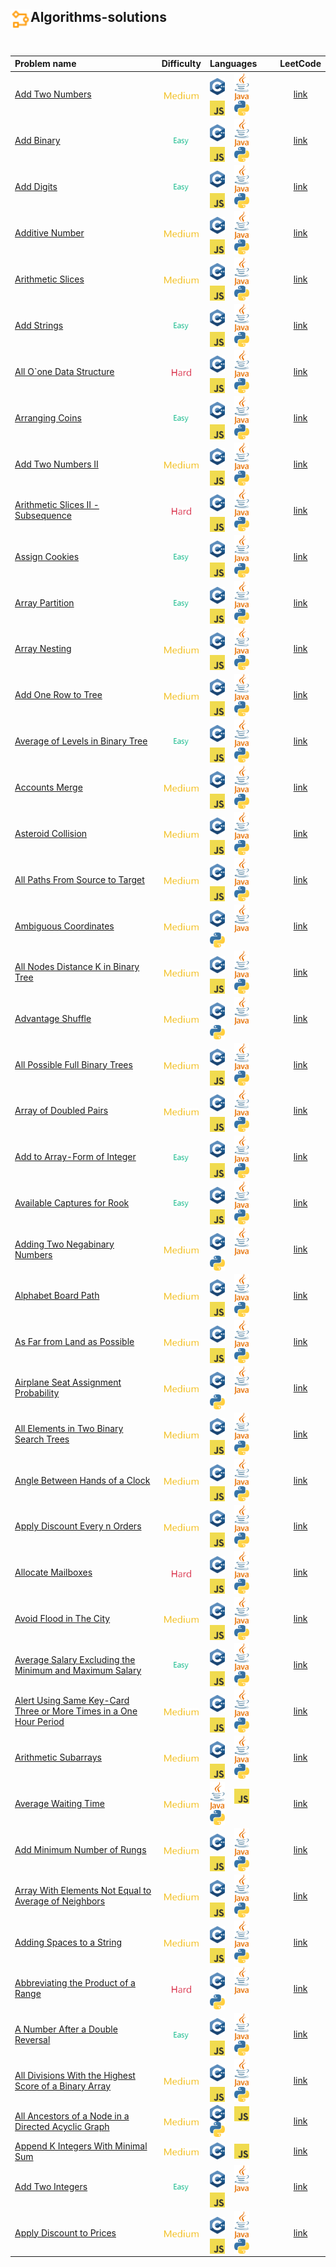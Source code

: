 ## <div align="left"><img src="https://github.com/AnasImloul/Leetcode-Solutions/blob/main/icons/algo.svg" width="32px" align="left"/>Algorithms-solutions</div>
<br>

| Problem name | Difficulty | Languages | LeetCode |
|:-------------|:----------:|:----------|:--------:|
|[Add Two Numbers](./Add%20Two%20Numbers)|<img src="https://github.com/AnasImloul/Leetcode-Solutions/blob/main/icons/medium.svg" height="12px" align="center"/>|<a href="./Add%20Two%20Numbers/Add%20Two%20Numbers.cpp"><img src="https://github.com/AnasImloul/Leetcode-Solutions/blob/main/icons/c%2B%2B.svg" width="24px" align="center"/></a>&nbsp;&nbsp;&nbsp;&nbsp;<a href="./Add%20Two%20Numbers/Add%20Two%20Numbers.java"><img src="https://github.com/AnasImloul/Leetcode-Solutions/blob/main/icons/java.svg" width="24px" align="center"/></a>&nbsp;&nbsp;&nbsp;&nbsp;<a href="./Add%20Two%20Numbers/Add%20Two%20Numbers.js"><img src="https://github.com/AnasImloul/Leetcode-Solutions/blob/main/icons/javascript.svg" width="24px" align="center"/></a>&nbsp;&nbsp;&nbsp;&nbsp;<a href="./Add%20Two%20Numbers/Add%20Two%20Numbers.py"><img src="https://github.com/AnasImloul/Leetcode-Solutions/blob/main/icons/python.svg" width="24px" align="center"/></a>|[link](https://www.leetcode.com/problems/add-two-numbers)|
|[Add Binary](./Add%20Binary)|<img src="https://github.com/AnasImloul/Leetcode-Solutions/blob/main/icons/easy.svg" height="12px" align="center"/>|<a href="./Add%20Binary/Add%20Binary.cpp"><img src="https://github.com/AnasImloul/Leetcode-Solutions/blob/main/icons/c%2B%2B.svg" width="24px" align="center"/></a>&nbsp;&nbsp;&nbsp;&nbsp;<a href="./Add%20Binary/Add%20Binary.java"><img src="https://github.com/AnasImloul/Leetcode-Solutions/blob/main/icons/java.svg" width="24px" align="center"/></a>&nbsp;&nbsp;&nbsp;&nbsp;<a href="./Add%20Binary/Add%20Binary.js"><img src="https://github.com/AnasImloul/Leetcode-Solutions/blob/main/icons/javascript.svg" width="24px" align="center"/></a>&nbsp;&nbsp;&nbsp;&nbsp;<a href="./Add%20Binary/Add%20Binary.py"><img src="https://github.com/AnasImloul/Leetcode-Solutions/blob/main/icons/python.svg" width="24px" align="center"/></a>|[link](https://www.leetcode.com/problems/add-binary)|
|[Add Digits](./Add%20Digits)|<img src="https://github.com/AnasImloul/Leetcode-Solutions/blob/main/icons/easy.svg" height="12px" align="center"/>|<a href="./Add%20Digits/Add%20Digits.cpp"><img src="https://github.com/AnasImloul/Leetcode-Solutions/blob/main/icons/c%2B%2B.svg" width="24px" align="center"/></a>&nbsp;&nbsp;&nbsp;&nbsp;<a href="./Add%20Digits/Add%20Digits.java"><img src="https://github.com/AnasImloul/Leetcode-Solutions/blob/main/icons/java.svg" width="24px" align="center"/></a>&nbsp;&nbsp;&nbsp;&nbsp;<a href="./Add%20Digits/Add%20Digits.js"><img src="https://github.com/AnasImloul/Leetcode-Solutions/blob/main/icons/javascript.svg" width="24px" align="center"/></a>&nbsp;&nbsp;&nbsp;&nbsp;<a href="./Add%20Digits/Add%20Digits.py"><img src="https://github.com/AnasImloul/Leetcode-Solutions/blob/main/icons/python.svg" width="24px" align="center"/></a>|[link](https://www.leetcode.com/problems/add-digits)|
|[Additive Number](./Additive%20Number)|<img src="https://github.com/AnasImloul/Leetcode-Solutions/blob/main/icons/medium.svg" height="12px" align="center"/>|<a href="./Additive%20Number/Additive%20Number.cpp"><img src="https://github.com/AnasImloul/Leetcode-Solutions/blob/main/icons/c%2B%2B.svg" width="24px" align="center"/></a>&nbsp;&nbsp;&nbsp;&nbsp;<a href="./Additive%20Number/Additive%20Number.java"><img src="https://github.com/AnasImloul/Leetcode-Solutions/blob/main/icons/java.svg" width="24px" align="center"/></a>&nbsp;&nbsp;&nbsp;&nbsp;<a href="./Additive%20Number/Additive%20Number.js"><img src="https://github.com/AnasImloul/Leetcode-Solutions/blob/main/icons/javascript.svg" width="24px" align="center"/></a>&nbsp;&nbsp;&nbsp;&nbsp;<a href="./Additive%20Number/Additive%20Number.py"><img src="https://github.com/AnasImloul/Leetcode-Solutions/blob/main/icons/python.svg" width="24px" align="center"/></a>|[link](https://www.leetcode.com/problems/additive-number)|
|[Arithmetic Slices](./Arithmetic%20Slices)|<img src="https://github.com/AnasImloul/Leetcode-Solutions/blob/main/icons/medium.svg" height="12px" align="center"/>|<a href="./Arithmetic%20Slices/Arithmetic%20Slices.cpp"><img src="https://github.com/AnasImloul/Leetcode-Solutions/blob/main/icons/c%2B%2B.svg" width="24px" align="center"/></a>&nbsp;&nbsp;&nbsp;&nbsp;<a href="./Arithmetic%20Slices/Arithmetic%20Slices.java"><img src="https://github.com/AnasImloul/Leetcode-Solutions/blob/main/icons/java.svg" width="24px" align="center"/></a>&nbsp;&nbsp;&nbsp;&nbsp;<a href="./Arithmetic%20Slices/Arithmetic%20Slices.js"><img src="https://github.com/AnasImloul/Leetcode-Solutions/blob/main/icons/javascript.svg" width="24px" align="center"/></a>&nbsp;&nbsp;&nbsp;&nbsp;<a href="./Arithmetic%20Slices/Arithmetic%20Slices.py"><img src="https://github.com/AnasImloul/Leetcode-Solutions/blob/main/icons/python.svg" width="24px" align="center"/></a>|[link](https://www.leetcode.com/problems/arithmetic-slices)|
|[Add Strings](./Add%20Strings)|<img src="https://github.com/AnasImloul/Leetcode-Solutions/blob/main/icons/easy.svg" height="12px" align="center"/>|<a href="./Add%20Strings/Add%20Strings.cpp"><img src="https://github.com/AnasImloul/Leetcode-Solutions/blob/main/icons/c%2B%2B.svg" width="24px" align="center"/></a>&nbsp;&nbsp;&nbsp;&nbsp;<a href="./Add%20Strings/Add%20Strings.java"><img src="https://github.com/AnasImloul/Leetcode-Solutions/blob/main/icons/java.svg" width="24px" align="center"/></a>&nbsp;&nbsp;&nbsp;&nbsp;<a href="./Add%20Strings/Add%20Strings.js"><img src="https://github.com/AnasImloul/Leetcode-Solutions/blob/main/icons/javascript.svg" width="24px" align="center"/></a>&nbsp;&nbsp;&nbsp;&nbsp;<a href="./Add%20Strings/Add%20Strings.py"><img src="https://github.com/AnasImloul/Leetcode-Solutions/blob/main/icons/python.svg" width="24px" align="center"/></a>|[link](https://www.leetcode.com/problems/add-strings)|
|[All O`one Data Structure](./All%20O%60one%20Data%20Structure)|<img src="https://github.com/AnasImloul/Leetcode-Solutions/blob/main/icons/hard.svg" height="12px" align="center"/>|<a href="./All%20O%60one%20Data%20Structure/All%20O%60one%20Data%20Structure.cpp"><img src="https://github.com/AnasImloul/Leetcode-Solutions/blob/main/icons/c%2B%2B.svg" width="24px" align="center"/></a>&nbsp;&nbsp;&nbsp;&nbsp;<a href="./All%20O%60one%20Data%20Structure/All%20O%60one%20Data%20Structure.java"><img src="https://github.com/AnasImloul/Leetcode-Solutions/blob/main/icons/java.svg" width="24px" align="center"/></a>&nbsp;&nbsp;&nbsp;&nbsp;<a href="./All%20O%60one%20Data%20Structure/All%20O%60one%20Data%20Structure.js"><img src="https://github.com/AnasImloul/Leetcode-Solutions/blob/main/icons/javascript.svg" width="24px" align="center"/></a>&nbsp;&nbsp;&nbsp;&nbsp;<a href="./All%20O%60one%20Data%20Structure/All%20O%60one%20Data%20Structure.py"><img src="https://github.com/AnasImloul/Leetcode-Solutions/blob/main/icons/python.svg" width="24px" align="center"/></a>|[link](https://www.leetcode.com/problems/all-oone-data-structure)|
|[Arranging Coins](./Arranging%20Coins)|<img src="https://github.com/AnasImloul/Leetcode-Solutions/blob/main/icons/easy.svg" height="12px" align="center"/>|<a href="./Arranging%20Coins/Arranging%20Coins.cpp"><img src="https://github.com/AnasImloul/Leetcode-Solutions/blob/main/icons/c%2B%2B.svg" width="24px" align="center"/></a>&nbsp;&nbsp;&nbsp;&nbsp;<a href="./Arranging%20Coins/Arranging%20Coins.java"><img src="https://github.com/AnasImloul/Leetcode-Solutions/blob/main/icons/java.svg" width="24px" align="center"/></a>&nbsp;&nbsp;&nbsp;&nbsp;<a href="./Arranging%20Coins/Arranging%20Coins.js"><img src="https://github.com/AnasImloul/Leetcode-Solutions/blob/main/icons/javascript.svg" width="24px" align="center"/></a>&nbsp;&nbsp;&nbsp;&nbsp;<a href="./Arranging%20Coins/Arranging%20Coins.py"><img src="https://github.com/AnasImloul/Leetcode-Solutions/blob/main/icons/python.svg" width="24px" align="center"/></a>|[link](https://www.leetcode.com/problems/arranging-coins)|
|[Add Two Numbers II](./Add%20Two%20Numbers%20II)|<img src="https://github.com/AnasImloul/Leetcode-Solutions/blob/main/icons/medium.svg" height="12px" align="center"/>|<a href="./Add%20Two%20Numbers%20II/Add%20Two%20Numbers%20II.cpp"><img src="https://github.com/AnasImloul/Leetcode-Solutions/blob/main/icons/c%2B%2B.svg" width="24px" align="center"/></a>&nbsp;&nbsp;&nbsp;&nbsp;<a href="./Add%20Two%20Numbers%20II/Add%20Two%20Numbers%20II.java"><img src="https://github.com/AnasImloul/Leetcode-Solutions/blob/main/icons/java.svg" width="24px" align="center"/></a>&nbsp;&nbsp;&nbsp;&nbsp;<a href="./Add%20Two%20Numbers%20II/Add%20Two%20Numbers%20II.js"><img src="https://github.com/AnasImloul/Leetcode-Solutions/blob/main/icons/javascript.svg" width="24px" align="center"/></a>&nbsp;&nbsp;&nbsp;&nbsp;<a href="./Add%20Two%20Numbers%20II/Add%20Two%20Numbers%20II.py"><img src="https://github.com/AnasImloul/Leetcode-Solutions/blob/main/icons/python.svg" width="24px" align="center"/></a>|[link](https://www.leetcode.com/problems/add-two-numbers-ii)|
|[Arithmetic Slices II - Subsequence](./Arithmetic%20Slices%20II%20-%20Subsequence)|<img src="https://github.com/AnasImloul/Leetcode-Solutions/blob/main/icons/hard.svg" height="12px" align="center"/>|<a href="./Arithmetic%20Slices%20II%20-%20Subsequence/Arithmetic%20Slices%20II%20-%20Subsequence.cpp"><img src="https://github.com/AnasImloul/Leetcode-Solutions/blob/main/icons/c%2B%2B.svg" width="24px" align="center"/></a>&nbsp;&nbsp;&nbsp;&nbsp;<a href="./Arithmetic%20Slices%20II%20-%20Subsequence/Arithmetic%20Slices%20II%20-%20Subsequence.java"><img src="https://github.com/AnasImloul/Leetcode-Solutions/blob/main/icons/java.svg" width="24px" align="center"/></a>&nbsp;&nbsp;&nbsp;&nbsp;<a href="./Arithmetic%20Slices%20II%20-%20Subsequence/Arithmetic%20Slices%20II%20-%20Subsequence.js"><img src="https://github.com/AnasImloul/Leetcode-Solutions/blob/main/icons/javascript.svg" width="24px" align="center"/></a>&nbsp;&nbsp;&nbsp;&nbsp;<a href="./Arithmetic%20Slices%20II%20-%20Subsequence/Arithmetic%20Slices%20II%20-%20Subsequence.py"><img src="https://github.com/AnasImloul/Leetcode-Solutions/blob/main/icons/python.svg" width="24px" align="center"/></a>|[link](https://www.leetcode.com/problems/arithmetic-slices-ii-subsequence)|
|[Assign Cookies](./Assign%20Cookies)|<img src="https://github.com/AnasImloul/Leetcode-Solutions/blob/main/icons/easy.svg" height="12px" align="center"/>|<a href="./Assign%20Cookies/Assign%20Cookies.cpp"><img src="https://github.com/AnasImloul/Leetcode-Solutions/blob/main/icons/c%2B%2B.svg" width="24px" align="center"/></a>&nbsp;&nbsp;&nbsp;&nbsp;<a href="./Assign%20Cookies/Assign%20Cookies.java"><img src="https://github.com/AnasImloul/Leetcode-Solutions/blob/main/icons/java.svg" width="24px" align="center"/></a>&nbsp;&nbsp;&nbsp;&nbsp;<a href="./Assign%20Cookies/Assign%20Cookies.js"><img src="https://github.com/AnasImloul/Leetcode-Solutions/blob/main/icons/javascript.svg" width="24px" align="center"/></a>&nbsp;&nbsp;&nbsp;&nbsp;<a href="./Assign%20Cookies/Assign%20Cookies.py"><img src="https://github.com/AnasImloul/Leetcode-Solutions/blob/main/icons/python.svg" width="24px" align="center"/></a>|[link](https://www.leetcode.com/problems/assign-cookies)|
|[Array Partition](./Array%20Partition)|<img src="https://github.com/AnasImloul/Leetcode-Solutions/blob/main/icons/easy.svg" height="12px" align="center"/>|<a href="./Array%20Partition/Array%20Partition.cpp"><img src="https://github.com/AnasImloul/Leetcode-Solutions/blob/main/icons/c%2B%2B.svg" width="24px" align="center"/></a>&nbsp;&nbsp;&nbsp;&nbsp;<a href="./Array%20Partition/Array%20Partition.java"><img src="https://github.com/AnasImloul/Leetcode-Solutions/blob/main/icons/java.svg" width="24px" align="center"/></a>&nbsp;&nbsp;&nbsp;&nbsp;<a href="./Array%20Partition/Array%20Partition.js"><img src="https://github.com/AnasImloul/Leetcode-Solutions/blob/main/icons/javascript.svg" width="24px" align="center"/></a>&nbsp;&nbsp;&nbsp;&nbsp;<a href="./Array%20Partition/Array%20Partition.py"><img src="https://github.com/AnasImloul/Leetcode-Solutions/blob/main/icons/python.svg" width="24px" align="center"/></a>|[link](https://www.leetcode.com/problems/array-partition)|
|[Array Nesting](./Array%20Nesting)|<img src="https://github.com/AnasImloul/Leetcode-Solutions/blob/main/icons/medium.svg" height="12px" align="center"/>|<a href="./Array%20Nesting/Array%20Nesting.cpp"><img src="https://github.com/AnasImloul/Leetcode-Solutions/blob/main/icons/c%2B%2B.svg" width="24px" align="center"/></a>&nbsp;&nbsp;&nbsp;&nbsp;<a href="./Array%20Nesting/Array%20Nesting.java"><img src="https://github.com/AnasImloul/Leetcode-Solutions/blob/main/icons/java.svg" width="24px" align="center"/></a>&nbsp;&nbsp;&nbsp;&nbsp;<a href="./Array%20Nesting/Array%20Nesting.js"><img src="https://github.com/AnasImloul/Leetcode-Solutions/blob/main/icons/javascript.svg" width="24px" align="center"/></a>&nbsp;&nbsp;&nbsp;&nbsp;<a href="./Array%20Nesting/Array%20Nesting.py"><img src="https://github.com/AnasImloul/Leetcode-Solutions/blob/main/icons/python.svg" width="24px" align="center"/></a>|[link](https://www.leetcode.com/problems/array-nesting)|
|[Add One Row to Tree](./Add%20One%20Row%20to%20Tree)|<img src="https://github.com/AnasImloul/Leetcode-Solutions/blob/main/icons/medium.svg" height="12px" align="center"/>|<a href="./Add%20One%20Row%20to%20Tree/Add%20One%20Row%20to%20Tree.cpp"><img src="https://github.com/AnasImloul/Leetcode-Solutions/blob/main/icons/c%2B%2B.svg" width="24px" align="center"/></a>&nbsp;&nbsp;&nbsp;&nbsp;<a href="./Add%20One%20Row%20to%20Tree/Add%20One%20Row%20to%20Tree.java"><img src="https://github.com/AnasImloul/Leetcode-Solutions/blob/main/icons/java.svg" width="24px" align="center"/></a>&nbsp;&nbsp;&nbsp;&nbsp;<a href="./Add%20One%20Row%20to%20Tree/Add%20One%20Row%20to%20Tree.js"><img src="https://github.com/AnasImloul/Leetcode-Solutions/blob/main/icons/javascript.svg" width="24px" align="center"/></a>&nbsp;&nbsp;&nbsp;&nbsp;<a href="./Add%20One%20Row%20to%20Tree/Add%20One%20Row%20to%20Tree.py"><img src="https://github.com/AnasImloul/Leetcode-Solutions/blob/main/icons/python.svg" width="24px" align="center"/></a>|[link](https://www.leetcode.com/problems/add-one-row-to-tree)|
|[Average of Levels in Binary Tree](./Average%20of%20Levels%20in%20Binary%20Tree)|<img src="https://github.com/AnasImloul/Leetcode-Solutions/blob/main/icons/easy.svg" height="12px" align="center"/>|<a href="./Average%20of%20Levels%20in%20Binary%20Tree/Average%20of%20Levels%20in%20Binary%20Tree.cpp"><img src="https://github.com/AnasImloul/Leetcode-Solutions/blob/main/icons/c%2B%2B.svg" width="24px" align="center"/></a>&nbsp;&nbsp;&nbsp;&nbsp;<a href="./Average%20of%20Levels%20in%20Binary%20Tree/Average%20of%20Levels%20in%20Binary%20Tree.java"><img src="https://github.com/AnasImloul/Leetcode-Solutions/blob/main/icons/java.svg" width="24px" align="center"/></a>&nbsp;&nbsp;&nbsp;&nbsp;<a href="./Average%20of%20Levels%20in%20Binary%20Tree/Average%20of%20Levels%20in%20Binary%20Tree.js"><img src="https://github.com/AnasImloul/Leetcode-Solutions/blob/main/icons/javascript.svg" width="24px" align="center"/></a>&nbsp;&nbsp;&nbsp;&nbsp;<a href="./Average%20of%20Levels%20in%20Binary%20Tree/Average%20of%20Levels%20in%20Binary%20Tree.py"><img src="https://github.com/AnasImloul/Leetcode-Solutions/blob/main/icons/python.svg" width="24px" align="center"/></a>|[link](https://www.leetcode.com/problems/average-of-levels-in-binary-tree)|
|[Accounts Merge](./Accounts%20Merge)|<img src="https://github.com/AnasImloul/Leetcode-Solutions/blob/main/icons/medium.svg" height="12px" align="center"/>|<a href="./Accounts%20Merge/Accounts%20Merge.cpp"><img src="https://github.com/AnasImloul/Leetcode-Solutions/blob/main/icons/c%2B%2B.svg" width="24px" align="center"/></a>&nbsp;&nbsp;&nbsp;&nbsp;<a href="./Accounts%20Merge/Accounts%20Merge.java"><img src="https://github.com/AnasImloul/Leetcode-Solutions/blob/main/icons/java.svg" width="24px" align="center"/></a>&nbsp;&nbsp;&nbsp;&nbsp;<a href="./Accounts%20Merge/Accounts%20Merge.js"><img src="https://github.com/AnasImloul/Leetcode-Solutions/blob/main/icons/javascript.svg" width="24px" align="center"/></a>&nbsp;&nbsp;&nbsp;&nbsp;<a href="./Accounts%20Merge/Accounts%20Merge.py"><img src="https://github.com/AnasImloul/Leetcode-Solutions/blob/main/icons/python.svg" width="24px" align="center"/></a>|[link](https://www.leetcode.com/problems/accounts-merge)|
|[Asteroid Collision](./Asteroid%20Collision)|<img src="https://github.com/AnasImloul/Leetcode-Solutions/blob/main/icons/medium.svg" height="12px" align="center"/>|<a href="./Asteroid%20Collision/Asteroid%20Collision.cpp"><img src="https://github.com/AnasImloul/Leetcode-Solutions/blob/main/icons/c%2B%2B.svg" width="24px" align="center"/></a>&nbsp;&nbsp;&nbsp;&nbsp;<a href="./Asteroid%20Collision/Asteroid%20Collision.java"><img src="https://github.com/AnasImloul/Leetcode-Solutions/blob/main/icons/java.svg" width="24px" align="center"/></a>&nbsp;&nbsp;&nbsp;&nbsp;<a href="./Asteroid%20Collision/Asteroid%20Collision.js"><img src="https://github.com/AnasImloul/Leetcode-Solutions/blob/main/icons/javascript.svg" width="24px" align="center"/></a>&nbsp;&nbsp;&nbsp;&nbsp;<a href="./Asteroid%20Collision/Asteroid%20Collision.py"><img src="https://github.com/AnasImloul/Leetcode-Solutions/blob/main/icons/python.svg" width="24px" align="center"/></a>|[link](https://www.leetcode.com/problems/asteroid-collision)|
|[All Paths From Source to Target](./All%20Paths%20From%20Source%20to%20Target)|<img src="https://github.com/AnasImloul/Leetcode-Solutions/blob/main/icons/medium.svg" height="12px" align="center"/>|<a href="./All%20Paths%20From%20Source%20to%20Target/All%20Paths%20From%20Source%20to%20Target.cpp"><img src="https://github.com/AnasImloul/Leetcode-Solutions/blob/main/icons/c%2B%2B.svg" width="24px" align="center"/></a>&nbsp;&nbsp;&nbsp;&nbsp;<a href="./All%20Paths%20From%20Source%20to%20Target/All%20Paths%20From%20Source%20to%20Target.java"><img src="https://github.com/AnasImloul/Leetcode-Solutions/blob/main/icons/java.svg" width="24px" align="center"/></a>&nbsp;&nbsp;&nbsp;&nbsp;<a href="./All%20Paths%20From%20Source%20to%20Target/All%20Paths%20From%20Source%20to%20Target.js"><img src="https://github.com/AnasImloul/Leetcode-Solutions/blob/main/icons/javascript.svg" width="24px" align="center"/></a>&nbsp;&nbsp;&nbsp;&nbsp;<a href="./All%20Paths%20From%20Source%20to%20Target/All%20Paths%20From%20Source%20to%20Target.py"><img src="https://github.com/AnasImloul/Leetcode-Solutions/blob/main/icons/python.svg" width="24px" align="center"/></a>|[link](https://www.leetcode.com/problems/all-paths-from-source-to-target)|
|[Ambiguous Coordinates](./Ambiguous%20Coordinates)|<img src="https://github.com/AnasImloul/Leetcode-Solutions/blob/main/icons/medium.svg" height="12px" align="center"/>|<a href="./Ambiguous%20Coordinates/Ambiguous%20Coordinates.cpp"><img src="https://github.com/AnasImloul/Leetcode-Solutions/blob/main/icons/c%2B%2B.svg" width="24px" align="center"/></a>&nbsp;&nbsp;&nbsp;&nbsp;<a href="./Ambiguous%20Coordinates/Ambiguous%20Coordinates.java"><img src="https://github.com/AnasImloul/Leetcode-Solutions/blob/main/icons/java.svg" width="24px" align="center"/></a>&nbsp;&nbsp;&nbsp;&nbsp;<a href="./Ambiguous%20Coordinates/Ambiguous%20Coordinates.py"><img src="https://github.com/AnasImloul/Leetcode-Solutions/blob/main/icons/python.svg" width="24px" align="center"/></a>|[link](https://www.leetcode.com/problems/ambiguous-coordinates)|
|[All Nodes Distance K in Binary Tree](./All%20Nodes%20Distance%20K%20in%20Binary%20Tree)|<img src="https://github.com/AnasImloul/Leetcode-Solutions/blob/main/icons/medium.svg" height="12px" align="center"/>|<a href="./All%20Nodes%20Distance%20K%20in%20Binary%20Tree/All%20Nodes%20Distance%20K%20in%20Binary%20Tree.cpp"><img src="https://github.com/AnasImloul/Leetcode-Solutions/blob/main/icons/c%2B%2B.svg" width="24px" align="center"/></a>&nbsp;&nbsp;&nbsp;&nbsp;<a href="./All%20Nodes%20Distance%20K%20in%20Binary%20Tree/All%20Nodes%20Distance%20K%20in%20Binary%20Tree.java"><img src="https://github.com/AnasImloul/Leetcode-Solutions/blob/main/icons/java.svg" width="24px" align="center"/></a>&nbsp;&nbsp;&nbsp;&nbsp;<a href="./All%20Nodes%20Distance%20K%20in%20Binary%20Tree/All%20Nodes%20Distance%20K%20in%20Binary%20Tree.js"><img src="https://github.com/AnasImloul/Leetcode-Solutions/blob/main/icons/javascript.svg" width="24px" align="center"/></a>&nbsp;&nbsp;&nbsp;&nbsp;<a href="./All%20Nodes%20Distance%20K%20in%20Binary%20Tree/All%20Nodes%20Distance%20K%20in%20Binary%20Tree.py"><img src="https://github.com/AnasImloul/Leetcode-Solutions/blob/main/icons/python.svg" width="24px" align="center"/></a>|[link](https://www.leetcode.com/problems/all-nodes-distance-k-in-binary-tree)|
|[Advantage Shuffle](./Advantage%20Shuffle)|<img src="https://github.com/AnasImloul/Leetcode-Solutions/blob/main/icons/medium.svg" height="12px" align="center"/>|<a href="./Advantage%20Shuffle/Advantage%20Shuffle.cpp"><img src="https://github.com/AnasImloul/Leetcode-Solutions/blob/main/icons/c%2B%2B.svg" width="24px" align="center"/></a>&nbsp;&nbsp;&nbsp;&nbsp;<a href="./Advantage%20Shuffle/Advantage%20Shuffle.java"><img src="https://github.com/AnasImloul/Leetcode-Solutions/blob/main/icons/java.svg" width="24px" align="center"/></a>&nbsp;&nbsp;&nbsp;&nbsp;<a href="./Advantage%20Shuffle/Advantage%20Shuffle.py"><img src="https://github.com/AnasImloul/Leetcode-Solutions/blob/main/icons/python.svg" width="24px" align="center"/></a>|[link](https://www.leetcode.com/problems/advantage-shuffle)|
|[All Possible Full Binary Trees](./All%20Possible%20Full%20Binary%20Trees)|<img src="https://github.com/AnasImloul/Leetcode-Solutions/blob/main/icons/medium.svg" height="12px" align="center"/>|<a href="./All%20Possible%20Full%20Binary%20Trees/All%20Possible%20Full%20Binary%20Trees.cpp"><img src="https://github.com/AnasImloul/Leetcode-Solutions/blob/main/icons/c%2B%2B.svg" width="24px" align="center"/></a>&nbsp;&nbsp;&nbsp;&nbsp;<a href="./All%20Possible%20Full%20Binary%20Trees/All%20Possible%20Full%20Binary%20Trees.java"><img src="https://github.com/AnasImloul/Leetcode-Solutions/blob/main/icons/java.svg" width="24px" align="center"/></a>&nbsp;&nbsp;&nbsp;&nbsp;<a href="./All%20Possible%20Full%20Binary%20Trees/All%20Possible%20Full%20Binary%20Trees.js"><img src="https://github.com/AnasImloul/Leetcode-Solutions/blob/main/icons/javascript.svg" width="24px" align="center"/></a>&nbsp;&nbsp;&nbsp;&nbsp;<a href="./All%20Possible%20Full%20Binary%20Trees/All%20Possible%20Full%20Binary%20Trees.py"><img src="https://github.com/AnasImloul/Leetcode-Solutions/blob/main/icons/python.svg" width="24px" align="center"/></a>|[link](https://www.leetcode.com/problems/all-possible-full-binary-trees)|
|[Array of Doubled Pairs](./Array%20of%20Doubled%20Pairs)|<img src="https://github.com/AnasImloul/Leetcode-Solutions/blob/main/icons/medium.svg" height="12px" align="center"/>|<a href="./Array%20of%20Doubled%20Pairs/Array%20of%20Doubled%20Pairs.cpp"><img src="https://github.com/AnasImloul/Leetcode-Solutions/blob/main/icons/c%2B%2B.svg" width="24px" align="center"/></a>&nbsp;&nbsp;&nbsp;&nbsp;<a href="./Array%20of%20Doubled%20Pairs/Array%20of%20Doubled%20Pairs.java"><img src="https://github.com/AnasImloul/Leetcode-Solutions/blob/main/icons/java.svg" width="24px" align="center"/></a>&nbsp;&nbsp;&nbsp;&nbsp;<a href="./Array%20of%20Doubled%20Pairs/Array%20of%20Doubled%20Pairs.js"><img src="https://github.com/AnasImloul/Leetcode-Solutions/blob/main/icons/javascript.svg" width="24px" align="center"/></a>&nbsp;&nbsp;&nbsp;&nbsp;<a href="./Array%20of%20Doubled%20Pairs/Array%20of%20Doubled%20Pairs.py"><img src="https://github.com/AnasImloul/Leetcode-Solutions/blob/main/icons/python.svg" width="24px" align="center"/></a>|[link](https://www.leetcode.com/problems/array-of-doubled-pairs)|
|[Add to Array-Form of Integer](./Add%20to%20Array-Form%20of%20Integer)|<img src="https://github.com/AnasImloul/Leetcode-Solutions/blob/main/icons/easy.svg" height="12px" align="center"/>|<a href="./Add%20to%20Array-Form%20of%20Integer/Add%20to%20Array-Form%20of%20Integer.cpp"><img src="https://github.com/AnasImloul/Leetcode-Solutions/blob/main/icons/c%2B%2B.svg" width="24px" align="center"/></a>&nbsp;&nbsp;&nbsp;&nbsp;<a href="./Add%20to%20Array-Form%20of%20Integer/Add%20to%20Array-Form%20of%20Integer.java"><img src="https://github.com/AnasImloul/Leetcode-Solutions/blob/main/icons/java.svg" width="24px" align="center"/></a>&nbsp;&nbsp;&nbsp;&nbsp;<a href="./Add%20to%20Array-Form%20of%20Integer/Add%20to%20Array-Form%20of%20Integer.js"><img src="https://github.com/AnasImloul/Leetcode-Solutions/blob/main/icons/javascript.svg" width="24px" align="center"/></a>&nbsp;&nbsp;&nbsp;&nbsp;<a href="./Add%20to%20Array-Form%20of%20Integer/Add%20to%20Array-Form%20of%20Integer.py"><img src="https://github.com/AnasImloul/Leetcode-Solutions/blob/main/icons/python.svg" width="24px" align="center"/></a>|[link](https://www.leetcode.com/problems/add-to-array-form-of-integer)|
|[Available Captures for Rook](./Available%20Captures%20for%20Rook)|<img src="https://github.com/AnasImloul/Leetcode-Solutions/blob/main/icons/easy.svg" height="12px" align="center"/>|<a href="./Available%20Captures%20for%20Rook/Available%20Captures%20for%20Rook.cpp"><img src="https://github.com/AnasImloul/Leetcode-Solutions/blob/main/icons/c%2B%2B.svg" width="24px" align="center"/></a>&nbsp;&nbsp;&nbsp;&nbsp;<a href="./Available%20Captures%20for%20Rook/Available%20Captures%20for%20Rook.java"><img src="https://github.com/AnasImloul/Leetcode-Solutions/blob/main/icons/java.svg" width="24px" align="center"/></a>&nbsp;&nbsp;&nbsp;&nbsp;<a href="./Available%20Captures%20for%20Rook/Available%20Captures%20for%20Rook.js"><img src="https://github.com/AnasImloul/Leetcode-Solutions/blob/main/icons/javascript.svg" width="24px" align="center"/></a>&nbsp;&nbsp;&nbsp;&nbsp;<a href="./Available%20Captures%20for%20Rook/Available%20Captures%20for%20Rook.py"><img src="https://github.com/AnasImloul/Leetcode-Solutions/blob/main/icons/python.svg" width="24px" align="center"/></a>|[link](https://www.leetcode.com/problems/available-captures-for-rook)|
|[Adding Two Negabinary Numbers](./Adding%20Two%20Negabinary%20Numbers)|<img src="https://github.com/AnasImloul/Leetcode-Solutions/blob/main/icons/medium.svg" height="12px" align="center"/>|<a href="./Adding%20Two%20Negabinary%20Numbers/Adding%20Two%20Negabinary%20Numbers.cpp"><img src="https://github.com/AnasImloul/Leetcode-Solutions/blob/main/icons/c%2B%2B.svg" width="24px" align="center"/></a>&nbsp;&nbsp;&nbsp;&nbsp;<a href="./Adding%20Two%20Negabinary%20Numbers/Adding%20Two%20Negabinary%20Numbers.java"><img src="https://github.com/AnasImloul/Leetcode-Solutions/blob/main/icons/java.svg" width="24px" align="center"/></a>&nbsp;&nbsp;&nbsp;&nbsp;<a href="./Adding%20Two%20Negabinary%20Numbers/Adding%20Two%20Negabinary%20Numbers.py"><img src="https://github.com/AnasImloul/Leetcode-Solutions/blob/main/icons/python.svg" width="24px" align="center"/></a>|[link](https://www.leetcode.com/problems/adding-two-negabinary-numbers)|
|[Alphabet Board Path](./Alphabet%20Board%20Path)|<img src="https://github.com/AnasImloul/Leetcode-Solutions/blob/main/icons/medium.svg" height="12px" align="center"/>|<a href="./Alphabet%20Board%20Path/Alphabet%20Board%20Path.cpp"><img src="https://github.com/AnasImloul/Leetcode-Solutions/blob/main/icons/c%2B%2B.svg" width="24px" align="center"/></a>&nbsp;&nbsp;&nbsp;&nbsp;<a href="./Alphabet%20Board%20Path/Alphabet%20Board%20Path.java"><img src="https://github.com/AnasImloul/Leetcode-Solutions/blob/main/icons/java.svg" width="24px" align="center"/></a>&nbsp;&nbsp;&nbsp;&nbsp;<a href="./Alphabet%20Board%20Path/Alphabet%20Board%20Path.js"><img src="https://github.com/AnasImloul/Leetcode-Solutions/blob/main/icons/javascript.svg" width="24px" align="center"/></a>&nbsp;&nbsp;&nbsp;&nbsp;<a href="./Alphabet%20Board%20Path/Alphabet%20Board%20Path.py"><img src="https://github.com/AnasImloul/Leetcode-Solutions/blob/main/icons/python.svg" width="24px" align="center"/></a>|[link](https://www.leetcode.com/problems/alphabet-board-path)|
|[As Far from Land as Possible](./As%20Far%20from%20Land%20as%20Possible)|<img src="https://github.com/AnasImloul/Leetcode-Solutions/blob/main/icons/medium.svg" height="12px" align="center"/>|<a href="./As%20Far%20from%20Land%20as%20Possible/As%20Far%20from%20Land%20as%20Possible.cpp"><img src="https://github.com/AnasImloul/Leetcode-Solutions/blob/main/icons/c%2B%2B.svg" width="24px" align="center"/></a>&nbsp;&nbsp;&nbsp;&nbsp;<a href="./As%20Far%20from%20Land%20as%20Possible/As%20Far%20from%20Land%20as%20Possible.java"><img src="https://github.com/AnasImloul/Leetcode-Solutions/blob/main/icons/java.svg" width="24px" align="center"/></a>&nbsp;&nbsp;&nbsp;&nbsp;<a href="./As%20Far%20from%20Land%20as%20Possible/As%20Far%20from%20Land%20as%20Possible.js"><img src="https://github.com/AnasImloul/Leetcode-Solutions/blob/main/icons/javascript.svg" width="24px" align="center"/></a>&nbsp;&nbsp;&nbsp;&nbsp;<a href="./As%20Far%20from%20Land%20as%20Possible/As%20Far%20from%20Land%20as%20Possible.py"><img src="https://github.com/AnasImloul/Leetcode-Solutions/blob/main/icons/python.svg" width="24px" align="center"/></a>|[link](https://www.leetcode.com/problems/as-far-from-land-as-possible)|
|[Airplane Seat Assignment Probability](./Airplane%20Seat%20Assignment%20Probability)|<img src="https://github.com/AnasImloul/Leetcode-Solutions/blob/main/icons/medium.svg" height="12px" align="center"/>|<a href="./Airplane%20Seat%20Assignment%20Probability/Airplane%20Seat%20Assignment%20Probability.cpp"><img src="https://github.com/AnasImloul/Leetcode-Solutions/blob/main/icons/c%2B%2B.svg" width="24px" align="center"/></a>&nbsp;&nbsp;&nbsp;&nbsp;<a href="./Airplane%20Seat%20Assignment%20Probability/Airplane%20Seat%20Assignment%20Probability.java"><img src="https://github.com/AnasImloul/Leetcode-Solutions/blob/main/icons/java.svg" width="24px" align="center"/></a>&nbsp;&nbsp;&nbsp;&nbsp;<a href="./Airplane%20Seat%20Assignment%20Probability/Airplane%20Seat%20Assignment%20Probability.py"><img src="https://github.com/AnasImloul/Leetcode-Solutions/blob/main/icons/python.svg" width="24px" align="center"/></a>|[link](https://www.leetcode.com/problems/airplane-seat-assignment-probability)|
|[All Elements in Two Binary Search Trees](./All%20Elements%20in%20Two%20Binary%20Search%20Trees)|<img src="https://github.com/AnasImloul/Leetcode-Solutions/blob/main/icons/medium.svg" height="12px" align="center"/>|<a href="./All%20Elements%20in%20Two%20Binary%20Search%20Trees/All%20Elements%20in%20Two%20Binary%20Search%20Trees.cpp"><img src="https://github.com/AnasImloul/Leetcode-Solutions/blob/main/icons/c%2B%2B.svg" width="24px" align="center"/></a>&nbsp;&nbsp;&nbsp;&nbsp;<a href="./All%20Elements%20in%20Two%20Binary%20Search%20Trees/All%20Elements%20in%20Two%20Binary%20Search%20Trees.java"><img src="https://github.com/AnasImloul/Leetcode-Solutions/blob/main/icons/java.svg" width="24px" align="center"/></a>&nbsp;&nbsp;&nbsp;&nbsp;<a href="./All%20Elements%20in%20Two%20Binary%20Search%20Trees/All%20Elements%20in%20Two%20Binary%20Search%20Trees.js"><img src="https://github.com/AnasImloul/Leetcode-Solutions/blob/main/icons/javascript.svg" width="24px" align="center"/></a>&nbsp;&nbsp;&nbsp;&nbsp;<a href="./All%20Elements%20in%20Two%20Binary%20Search%20Trees/All%20Elements%20in%20Two%20Binary%20Search%20Trees.py"><img src="https://github.com/AnasImloul/Leetcode-Solutions/blob/main/icons/python.svg" width="24px" align="center"/></a>|[link](https://www.leetcode.com/problems/all-elements-in-two-binary-search-trees)|
|[Angle Between Hands of a Clock](./Angle%20Between%20Hands%20of%20a%20Clock)|<img src="https://github.com/AnasImloul/Leetcode-Solutions/blob/main/icons/medium.svg" height="12px" align="center"/>|<a href="./Angle%20Between%20Hands%20of%20a%20Clock/Angle%20Between%20Hands%20of%20a%20Clock.cpp"><img src="https://github.com/AnasImloul/Leetcode-Solutions/blob/main/icons/c%2B%2B.svg" width="24px" align="center"/></a>&nbsp;&nbsp;&nbsp;&nbsp;<a href="./Angle%20Between%20Hands%20of%20a%20Clock/Angle%20Between%20Hands%20of%20a%20Clock.java"><img src="https://github.com/AnasImloul/Leetcode-Solutions/blob/main/icons/java.svg" width="24px" align="center"/></a>&nbsp;&nbsp;&nbsp;&nbsp;<a href="./Angle%20Between%20Hands%20of%20a%20Clock/Angle%20Between%20Hands%20of%20a%20Clock.js"><img src="https://github.com/AnasImloul/Leetcode-Solutions/blob/main/icons/javascript.svg" width="24px" align="center"/></a>&nbsp;&nbsp;&nbsp;&nbsp;<a href="./Angle%20Between%20Hands%20of%20a%20Clock/Angle%20Between%20Hands%20of%20a%20Clock.py"><img src="https://github.com/AnasImloul/Leetcode-Solutions/blob/main/icons/python.svg" width="24px" align="center"/></a>|[link](https://www.leetcode.com/problems/angle-between-hands-of-a-clock)|
|[Apply Discount Every n Orders](./Apply%20Discount%20Every%20n%20Orders)|<img src="https://github.com/AnasImloul/Leetcode-Solutions/blob/main/icons/medium.svg" height="12px" align="center"/>|<a href="./Apply%20Discount%20Every%20n%20Orders/Apply%20Discount%20Every%20n%20Orders.cpp"><img src="https://github.com/AnasImloul/Leetcode-Solutions/blob/main/icons/c%2B%2B.svg" width="24px" align="center"/></a>&nbsp;&nbsp;&nbsp;&nbsp;<a href="./Apply%20Discount%20Every%20n%20Orders/Apply%20Discount%20Every%20n%20Orders.java"><img src="https://github.com/AnasImloul/Leetcode-Solutions/blob/main/icons/java.svg" width="24px" align="center"/></a>&nbsp;&nbsp;&nbsp;&nbsp;<a href="./Apply%20Discount%20Every%20n%20Orders/Apply%20Discount%20Every%20n%20Orders.js"><img src="https://github.com/AnasImloul/Leetcode-Solutions/blob/main/icons/javascript.svg" width="24px" align="center"/></a>&nbsp;&nbsp;&nbsp;&nbsp;<a href="./Apply%20Discount%20Every%20n%20Orders/Apply%20Discount%20Every%20n%20Orders.py"><img src="https://github.com/AnasImloul/Leetcode-Solutions/blob/main/icons/python.svg" width="24px" align="center"/></a>|[link](https://www.leetcode.com/problems/apply-discount-every-n-orders)|
|[Allocate Mailboxes](./Allocate%20Mailboxes)|<img src="https://github.com/AnasImloul/Leetcode-Solutions/blob/main/icons/hard.svg" height="12px" align="center"/>|<a href="./Allocate%20Mailboxes/Allocate%20Mailboxes.cpp"><img src="https://github.com/AnasImloul/Leetcode-Solutions/blob/main/icons/c%2B%2B.svg" width="24px" align="center"/></a>&nbsp;&nbsp;&nbsp;&nbsp;<a href="./Allocate%20Mailboxes/Allocate%20Mailboxes.java"><img src="https://github.com/AnasImloul/Leetcode-Solutions/blob/main/icons/java.svg" width="24px" align="center"/></a>&nbsp;&nbsp;&nbsp;&nbsp;<a href="./Allocate%20Mailboxes/Allocate%20Mailboxes.js"><img src="https://github.com/AnasImloul/Leetcode-Solutions/blob/main/icons/javascript.svg" width="24px" align="center"/></a>&nbsp;&nbsp;&nbsp;&nbsp;<a href="./Allocate%20Mailboxes/Allocate%20Mailboxes.py"><img src="https://github.com/AnasImloul/Leetcode-Solutions/blob/main/icons/python.svg" width="24px" align="center"/></a>|[link](https://www.leetcode.com/problems/allocate-mailboxes)|
|[Avoid Flood in The City](./Avoid%20Flood%20in%20The%20City)|<img src="https://github.com/AnasImloul/Leetcode-Solutions/blob/main/icons/medium.svg" height="12px" align="center"/>|<a href="./Avoid%20Flood%20in%20The%20City/Avoid%20Flood%20in%20The%20City.cpp"><img src="https://github.com/AnasImloul/Leetcode-Solutions/blob/main/icons/c%2B%2B.svg" width="24px" align="center"/></a>&nbsp;&nbsp;&nbsp;&nbsp;<a href="./Avoid%20Flood%20in%20The%20City/Avoid%20Flood%20in%20The%20City.java"><img src="https://github.com/AnasImloul/Leetcode-Solutions/blob/main/icons/java.svg" width="24px" align="center"/></a>&nbsp;&nbsp;&nbsp;&nbsp;<a href="./Avoid%20Flood%20in%20The%20City/Avoid%20Flood%20in%20The%20City.js"><img src="https://github.com/AnasImloul/Leetcode-Solutions/blob/main/icons/javascript.svg" width="24px" align="center"/></a>&nbsp;&nbsp;&nbsp;&nbsp;<a href="./Avoid%20Flood%20in%20The%20City/Avoid%20Flood%20in%20The%20City.py"><img src="https://github.com/AnasImloul/Leetcode-Solutions/blob/main/icons/python.svg" width="24px" align="center"/></a>|[link](https://www.leetcode.com/problems/avoid-flood-in-the-city)|
|[Average Salary Excluding the Minimum and Maximum Salary](./Average%20Salary%20Excluding%20the%20Minimum%20and%20Maximum%20Salary)|<img src="https://github.com/AnasImloul/Leetcode-Solutions/blob/main/icons/easy.svg" height="12px" align="center"/>|<a href="./Average%20Salary%20Excluding%20the%20Minimum%20and%20Maximum%20Salary/Average%20Salary%20Excluding%20the%20Minimum%20and%20Maximum%20Salary.cpp"><img src="https://github.com/AnasImloul/Leetcode-Solutions/blob/main/icons/c%2B%2B.svg" width="24px" align="center"/></a>&nbsp;&nbsp;&nbsp;&nbsp;<a href="./Average%20Salary%20Excluding%20the%20Minimum%20and%20Maximum%20Salary/Average%20Salary%20Excluding%20the%20Minimum%20and%20Maximum%20Salary.java"><img src="https://github.com/AnasImloul/Leetcode-Solutions/blob/main/icons/java.svg" width="24px" align="center"/></a>&nbsp;&nbsp;&nbsp;&nbsp;<a href="./Average%20Salary%20Excluding%20the%20Minimum%20and%20Maximum%20Salary/Average%20Salary%20Excluding%20the%20Minimum%20and%20Maximum%20Salary.js"><img src="https://github.com/AnasImloul/Leetcode-Solutions/blob/main/icons/javascript.svg" width="24px" align="center"/></a>&nbsp;&nbsp;&nbsp;&nbsp;<a href="./Average%20Salary%20Excluding%20the%20Minimum%20and%20Maximum%20Salary/Average%20Salary%20Excluding%20the%20Minimum%20and%20Maximum%20Salary.py"><img src="https://github.com/AnasImloul/Leetcode-Solutions/blob/main/icons/python.svg" width="24px" align="center"/></a>|[link](https://www.leetcode.com/problems/average-salary-excluding-the-minimum-and-maximum-salary)|
|[Alert Using Same Key-Card Three or More Times in a One Hour Period](./Alert%20Using%20Same%20Key-Card%20Three%20or%20More%20Times%20in%20a%20One%20Hour%20Period)|<img src="https://github.com/AnasImloul/Leetcode-Solutions/blob/main/icons/medium.svg" height="12px" align="center"/>|<a href="./Alert%20Using%20Same%20Key-Card%20Three%20or%20More%20Times%20in%20a%20One%20Hour%20Period/Alert%20Using%20Same%20Key-Card%20Three%20or%20More%20Times%20in%20a%20One%20Hour%20Period.cpp"><img src="https://github.com/AnasImloul/Leetcode-Solutions/blob/main/icons/c%2B%2B.svg" width="24px" align="center"/></a>&nbsp;&nbsp;&nbsp;&nbsp;<a href="./Alert%20Using%20Same%20Key-Card%20Three%20or%20More%20Times%20in%20a%20One%20Hour%20Period/Alert%20Using%20Same%20Key-Card%20Three%20or%20More%20Times%20in%20a%20One%20Hour%20Period.java"><img src="https://github.com/AnasImloul/Leetcode-Solutions/blob/main/icons/java.svg" width="24px" align="center"/></a>&nbsp;&nbsp;&nbsp;&nbsp;<a href="./Alert%20Using%20Same%20Key-Card%20Three%20or%20More%20Times%20in%20a%20One%20Hour%20Period/Alert%20Using%20Same%20Key-Card%20Three%20or%20More%20Times%20in%20a%20One%20Hour%20Period.js"><img src="https://github.com/AnasImloul/Leetcode-Solutions/blob/main/icons/javascript.svg" width="24px" align="center"/></a>&nbsp;&nbsp;&nbsp;&nbsp;<a href="./Alert%20Using%20Same%20Key-Card%20Three%20or%20More%20Times%20in%20a%20One%20Hour%20Period/Alert%20Using%20Same%20Key-Card%20Three%20or%20More%20Times%20in%20a%20One%20Hour%20Period.py"><img src="https://github.com/AnasImloul/Leetcode-Solutions/blob/main/icons/python.svg" width="24px" align="center"/></a>|[link](https://www.leetcode.com/problems/alert-using-same-key-card-three-or-more-times-in-a-one-hour-period)|
|[Arithmetic Subarrays](./Arithmetic%20Subarrays)|<img src="https://github.com/AnasImloul/Leetcode-Solutions/blob/main/icons/medium.svg" height="12px" align="center"/>|<a href="./Arithmetic%20Subarrays/Arithmetic%20Subarrays.cpp"><img src="https://github.com/AnasImloul/Leetcode-Solutions/blob/main/icons/c%2B%2B.svg" width="24px" align="center"/></a>&nbsp;&nbsp;&nbsp;&nbsp;<a href="./Arithmetic%20Subarrays/Arithmetic%20Subarrays.java"><img src="https://github.com/AnasImloul/Leetcode-Solutions/blob/main/icons/java.svg" width="24px" align="center"/></a>&nbsp;&nbsp;&nbsp;&nbsp;<a href="./Arithmetic%20Subarrays/Arithmetic%20Subarrays.js"><img src="https://github.com/AnasImloul/Leetcode-Solutions/blob/main/icons/javascript.svg" width="24px" align="center"/></a>&nbsp;&nbsp;&nbsp;&nbsp;<a href="./Arithmetic%20Subarrays/Arithmetic%20Subarrays.py"><img src="https://github.com/AnasImloul/Leetcode-Solutions/blob/main/icons/python.svg" width="24px" align="center"/></a>|[link](https://www.leetcode.com/problems/arithmetic-subarrays)|
|[Average Waiting Time](./Average%20Waiting%20Time)|<img src="https://github.com/AnasImloul/Leetcode-Solutions/blob/main/icons/medium.svg" height="12px" align="center"/>|<a href="./Average%20Waiting%20Time/Average%20Waiting%20Time.java"><img src="https://github.com/AnasImloul/Leetcode-Solutions/blob/main/icons/java.svg" width="24px" align="center"/></a>&nbsp;&nbsp;&nbsp;&nbsp;<a href="./Average%20Waiting%20Time/Average%20Waiting%20Time.js"><img src="https://github.com/AnasImloul/Leetcode-Solutions/blob/main/icons/javascript.svg" width="24px" align="center"/></a>&nbsp;&nbsp;&nbsp;&nbsp;<a href="./Average%20Waiting%20Time/Average%20Waiting%20Time.py"><img src="https://github.com/AnasImloul/Leetcode-Solutions/blob/main/icons/python.svg" width="24px" align="center"/></a>|[link](https://www.leetcode.com/problems/average-waiting-time)|
|[Add Minimum Number of Rungs](./Add%20Minimum%20Number%20of%20Rungs)|<img src="https://github.com/AnasImloul/Leetcode-Solutions/blob/main/icons/medium.svg" height="12px" align="center"/>|<a href="./Add%20Minimum%20Number%20of%20Rungs/Add%20Minimum%20Number%20of%20Rungs.cpp"><img src="https://github.com/AnasImloul/Leetcode-Solutions/blob/main/icons/c%2B%2B.svg" width="24px" align="center"/></a>&nbsp;&nbsp;&nbsp;&nbsp;<a href="./Add%20Minimum%20Number%20of%20Rungs/Add%20Minimum%20Number%20of%20Rungs.java"><img src="https://github.com/AnasImloul/Leetcode-Solutions/blob/main/icons/java.svg" width="24px" align="center"/></a>&nbsp;&nbsp;&nbsp;&nbsp;<a href="./Add%20Minimum%20Number%20of%20Rungs/Add%20Minimum%20Number%20of%20Rungs.js"><img src="https://github.com/AnasImloul/Leetcode-Solutions/blob/main/icons/javascript.svg" width="24px" align="center"/></a>&nbsp;&nbsp;&nbsp;&nbsp;<a href="./Add%20Minimum%20Number%20of%20Rungs/Add%20Minimum%20Number%20of%20Rungs.py"><img src="https://github.com/AnasImloul/Leetcode-Solutions/blob/main/icons/python.svg" width="24px" align="center"/></a>|[link](https://www.leetcode.com/problems/add-minimum-number-of-rungs)|
|[Array With Elements Not Equal to Average of Neighbors](./Array%20With%20Elements%20Not%20Equal%20to%20Average%20of%20Neighbors)|<img src="https://github.com/AnasImloul/Leetcode-Solutions/blob/main/icons/medium.svg" height="12px" align="center"/>|<a href="./Array%20With%20Elements%20Not%20Equal%20to%20Average%20of%20Neighbors/Array%20With%20Elements%20Not%20Equal%20to%20Average%20of%20Neighbors.cpp"><img src="https://github.com/AnasImloul/Leetcode-Solutions/blob/main/icons/c%2B%2B.svg" width="24px" align="center"/></a>&nbsp;&nbsp;&nbsp;&nbsp;<a href="./Array%20With%20Elements%20Not%20Equal%20to%20Average%20of%20Neighbors/Array%20With%20Elements%20Not%20Equal%20to%20Average%20of%20Neighbors.java"><img src="https://github.com/AnasImloul/Leetcode-Solutions/blob/main/icons/java.svg" width="24px" align="center"/></a>&nbsp;&nbsp;&nbsp;&nbsp;<a href="./Array%20With%20Elements%20Not%20Equal%20to%20Average%20of%20Neighbors/Array%20With%20Elements%20Not%20Equal%20to%20Average%20of%20Neighbors.js"><img src="https://github.com/AnasImloul/Leetcode-Solutions/blob/main/icons/javascript.svg" width="24px" align="center"/></a>&nbsp;&nbsp;&nbsp;&nbsp;<a href="./Array%20With%20Elements%20Not%20Equal%20to%20Average%20of%20Neighbors/Array%20With%20Elements%20Not%20Equal%20to%20Average%20of%20Neighbors.py"><img src="https://github.com/AnasImloul/Leetcode-Solutions/blob/main/icons/python.svg" width="24px" align="center"/></a>|[link](https://www.leetcode.com/problems/array-with-elements-not-equal-to-average-of-neighbors)|
|[Adding Spaces to a String](./Adding%20Spaces%20to%20a%20String)|<img src="https://github.com/AnasImloul/Leetcode-Solutions/blob/main/icons/medium.svg" height="12px" align="center"/>|<a href="./Adding%20Spaces%20to%20a%20String/Adding%20Spaces%20to%20a%20String.cpp"><img src="https://github.com/AnasImloul/Leetcode-Solutions/blob/main/icons/c%2B%2B.svg" width="24px" align="center"/></a>&nbsp;&nbsp;&nbsp;&nbsp;<a href="./Adding%20Spaces%20to%20a%20String/Adding%20Spaces%20to%20a%20String.java"><img src="https://github.com/AnasImloul/Leetcode-Solutions/blob/main/icons/java.svg" width="24px" align="center"/></a>&nbsp;&nbsp;&nbsp;&nbsp;<a href="./Adding%20Spaces%20to%20a%20String/Adding%20Spaces%20to%20a%20String.js"><img src="https://github.com/AnasImloul/Leetcode-Solutions/blob/main/icons/javascript.svg" width="24px" align="center"/></a>&nbsp;&nbsp;&nbsp;&nbsp;<a href="./Adding%20Spaces%20to%20a%20String/Adding%20Spaces%20to%20a%20String.py"><img src="https://github.com/AnasImloul/Leetcode-Solutions/blob/main/icons/python.svg" width="24px" align="center"/></a>|[link](https://www.leetcode.com/problems/adding-spaces-to-a-string)|
|[Abbreviating the Product of a Range](./Abbreviating%20the%20Product%20of%20a%20Range)|<img src="https://github.com/AnasImloul/Leetcode-Solutions/blob/main/icons/hard.svg" height="12px" align="center"/>|<a href="./Abbreviating%20the%20Product%20of%20a%20Range/Abbreviating%20the%20Product%20of%20a%20Range.cpp"><img src="https://github.com/AnasImloul/Leetcode-Solutions/blob/main/icons/c%2B%2B.svg" width="24px" align="center"/></a>&nbsp;&nbsp;&nbsp;&nbsp;<a href="./Abbreviating%20the%20Product%20of%20a%20Range/Abbreviating%20the%20Product%20of%20a%20Range.java"><img src="https://github.com/AnasImloul/Leetcode-Solutions/blob/main/icons/java.svg" width="24px" align="center"/></a>&nbsp;&nbsp;&nbsp;&nbsp;<a href="./Abbreviating%20the%20Product%20of%20a%20Range/Abbreviating%20the%20Product%20of%20a%20Range.py"><img src="https://github.com/AnasImloul/Leetcode-Solutions/blob/main/icons/python.svg" width="24px" align="center"/></a>|[link](https://www.leetcode.com/problems/abbreviating-the-product-of-a-range)|
|[A Number After a Double Reversal](./A%20Number%20After%20a%20Double%20Reversal)|<img src="https://github.com/AnasImloul/Leetcode-Solutions/blob/main/icons/easy.svg" height="12px" align="center"/>|<a href="./A%20Number%20After%20a%20Double%20Reversal/A%20Number%20After%20a%20Double%20Reversal.cpp"><img src="https://github.com/AnasImloul/Leetcode-Solutions/blob/main/icons/c%2B%2B.svg" width="24px" align="center"/></a>&nbsp;&nbsp;&nbsp;&nbsp;<a href="./A%20Number%20After%20a%20Double%20Reversal/A%20Number%20After%20a%20Double%20Reversal.java"><img src="https://github.com/AnasImloul/Leetcode-Solutions/blob/main/icons/java.svg" width="24px" align="center"/></a>&nbsp;&nbsp;&nbsp;&nbsp;<a href="./A%20Number%20After%20a%20Double%20Reversal/A%20Number%20After%20a%20Double%20Reversal.js"><img src="https://github.com/AnasImloul/Leetcode-Solutions/blob/main/icons/javascript.svg" width="24px" align="center"/></a>&nbsp;&nbsp;&nbsp;&nbsp;<a href="./A%20Number%20After%20a%20Double%20Reversal/A%20Number%20After%20a%20Double%20Reversal.py"><img src="https://github.com/AnasImloul/Leetcode-Solutions/blob/main/icons/python.svg" width="24px" align="center"/></a>|[link](https://www.leetcode.com/problems/a-number-after-a-double-reversal)|
|[All Divisions With the Highest Score of a Binary Array](./All%20Divisions%20With%20the%20Highest%20Score%20of%20a%20Binary%20Array)|<img src="https://github.com/AnasImloul/Leetcode-Solutions/blob/main/icons/medium.svg" height="12px" align="center"/>|<a href="./All%20Divisions%20With%20the%20Highest%20Score%20of%20a%20Binary%20Array/All%20Divisions%20With%20the%20Highest%20Score%20of%20a%20Binary%20Array.cpp"><img src="https://github.com/AnasImloul/Leetcode-Solutions/blob/main/icons/c%2B%2B.svg" width="24px" align="center"/></a>&nbsp;&nbsp;&nbsp;&nbsp;<a href="./All%20Divisions%20With%20the%20Highest%20Score%20of%20a%20Binary%20Array/All%20Divisions%20With%20the%20Highest%20Score%20of%20a%20Binary%20Array.java"><img src="https://github.com/AnasImloul/Leetcode-Solutions/blob/main/icons/java.svg" width="24px" align="center"/></a>&nbsp;&nbsp;&nbsp;&nbsp;<a href="./All%20Divisions%20With%20the%20Highest%20Score%20of%20a%20Binary%20Array/All%20Divisions%20With%20the%20Highest%20Score%20of%20a%20Binary%20Array.js"><img src="https://github.com/AnasImloul/Leetcode-Solutions/blob/main/icons/javascript.svg" width="24px" align="center"/></a>&nbsp;&nbsp;&nbsp;&nbsp;<a href="./All%20Divisions%20With%20the%20Highest%20Score%20of%20a%20Binary%20Array/All%20Divisions%20With%20the%20Highest%20Score%20of%20a%20Binary%20Array.py"><img src="https://github.com/AnasImloul/Leetcode-Solutions/blob/main/icons/python.svg" width="24px" align="center"/></a>|[link](https://www.leetcode.com/problems/all-divisions-with-the-highest-score-of-a-binary-array)|
|[All Ancestors of a Node in a Directed Acyclic Graph](./All%20Ancestors%20of%20a%20Node%20in%20a%20Directed%20Acyclic%20Graph)|<img src="https://github.com/AnasImloul/Leetcode-Solutions/blob/main/icons/medium.svg" height="12px" align="center"/>|<a href="./All%20Ancestors%20of%20a%20Node%20in%20a%20Directed%20Acyclic%20Graph/All%20Ancestors%20of%20a%20Node%20in%20a%20Directed%20Acyclic%20Graph.cpp"><img src="https://github.com/AnasImloul/Leetcode-Solutions/blob/main/icons/c%2B%2B.svg" width="24px" align="center"/></a>&nbsp;&nbsp;&nbsp;&nbsp;<a href="./All%20Ancestors%20of%20a%20Node%20in%20a%20Directed%20Acyclic%20Graph/All%20Ancestors%20of%20a%20Node%20in%20a%20Directed%20Acyclic%20Graph.js"><img src="https://github.com/AnasImloul/Leetcode-Solutions/blob/main/icons/javascript.svg" width="24px" align="center"/></a>&nbsp;&nbsp;&nbsp;&nbsp;<a href="./All%20Ancestors%20of%20a%20Node%20in%20a%20Directed%20Acyclic%20Graph/All%20Ancestors%20of%20a%20Node%20in%20a%20Directed%20Acyclic%20Graph.py"><img src="https://github.com/AnasImloul/Leetcode-Solutions/blob/main/icons/python.svg" width="24px" align="center"/></a>|[link](https://www.leetcode.com/problems/all-ancestors-of-a-node-in-a-directed-acyclic-graph)|
|[Append K Integers With Minimal Sum](./Append%20K%20Integers%20With%20Minimal%20Sum)|<img src="https://github.com/AnasImloul/Leetcode-Solutions/blob/main/icons/medium.svg" height="12px" align="center"/>|<a href="./Append%20K%20Integers%20With%20Minimal%20Sum/Append%20K%20Integers%20With%20Minimal%20Sum.cpp"><img src="https://github.com/AnasImloul/Leetcode-Solutions/blob/main/icons/c%2B%2B.svg" width="24px" align="center"/></a>&nbsp;&nbsp;&nbsp;&nbsp;<a href="./Append%20K%20Integers%20With%20Minimal%20Sum/Append%20K%20Integers%20With%20Minimal%20Sum.js"><img src="https://github.com/AnasImloul/Leetcode-Solutions/blob/main/icons/javascript.svg" width="24px" align="center"/></a>|[link](https://www.leetcode.com/problems/append-k-integers-with-minimal-sum)|
|[Add Two Integers](./Add%20Two%20Integers)|<img src="https://github.com/AnasImloul/Leetcode-Solutions/blob/main/icons/easy.svg" height="12px" align="center"/>|<a href="./Add%20Two%20Integers/Add%20Two%20Integers.cpp"><img src="https://github.com/AnasImloul/Leetcode-Solutions/blob/main/icons/c%2B%2B.svg" width="24px" align="center"/></a>&nbsp;&nbsp;&nbsp;&nbsp;<a href="./Add%20Two%20Integers/Add%20Two%20Integers.java"><img src="https://github.com/AnasImloul/Leetcode-Solutions/blob/main/icons/java.svg" width="24px" align="center"/></a>&nbsp;&nbsp;&nbsp;&nbsp;<a href="./Add%20Two%20Integers/Add%20Two%20Integers.js"><img src="https://github.com/AnasImloul/Leetcode-Solutions/blob/main/icons/javascript.svg" width="24px" align="center"/></a>|[link](https://www.leetcode.com/problems/add-two-integers)|
|[Apply Discount to Prices](./Apply%20Discount%20to%20Prices)|<img src="https://github.com/AnasImloul/Leetcode-Solutions/blob/main/icons/medium.svg" height="12px" align="center"/>|<a href="./Apply%20Discount%20to%20Prices/Apply%20Discount%20to%20Prices.cpp"><img src="https://github.com/AnasImloul/Leetcode-Solutions/blob/main/icons/c%2B%2B.svg" width="24px" align="center"/></a>&nbsp;&nbsp;&nbsp;&nbsp;<a href="./Apply%20Discount%20to%20Prices/Apply%20Discount%20to%20Prices.java"><img src="https://github.com/AnasImloul/Leetcode-Solutions/blob/main/icons/java.svg" width="24px" align="center"/></a>&nbsp;&nbsp;&nbsp;&nbsp;<a href="./Apply%20Discount%20to%20Prices/Apply%20Discount%20to%20Prices.js"><img src="https://github.com/AnasImloul/Leetcode-Solutions/blob/main/icons/javascript.svg" width="24px" align="center"/></a>&nbsp;&nbsp;&nbsp;&nbsp;<a href="./Apply%20Discount%20to%20Prices/Apply%20Discount%20to%20Prices.py"><img src="https://github.com/AnasImloul/Leetcode-Solutions/blob/main/icons/python.svg" width="24px" align="center"/></a>|[link](https://www.leetcode.com/problems/apply-discount-to-prices)|